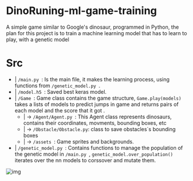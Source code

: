 # DinoRuning-ml-game-training
A simple game similar to Google's dinosaur, programmed in Python, the plan for this project is to train a machine learning model that has to learn to play, with a genetic model<br>

# Src
* | ```/main.py ```: Is the main file, it makes the learning process, using functions from ```/genetic_model.py ```.<br>
* | ```/model.h5 ```: Saved best keras model.<br>
* | ```/Game ```: Game class contains the game structure, ```Game.play(models)``` takes a lists of models to predict jumps in game and returns pairs of each    model and the score that it got .<br>
  * | -> ```/Agent/Agent.py ```: This Agent class represents dinosaurs, contains their coordinates, movments, bounding boxes, etc<br>
  * | -> ```/Obstacle/Obstacle.py```: class to save obstacles´s bounding boxes <br>
  * | -> ```/assets ```: Game sprites and backgrounds.<br>
* | ```/genetic_model.py ```: Contains functions to manage the population of the genetic model in ```/main.py ```, ```genetic_model.over_population()``` iterates over the nn models to corssover and mutate them.<br>

![img](https://github.com/MartinCastillo/Dinosaur_runing_ml_gym/blob/to_pygame/Captures/1.PNG)
